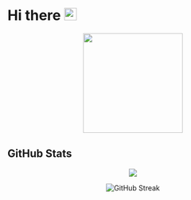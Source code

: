 # Hi there <img src="https://media.giphy.com/media/hvRJCLFzcasrR4ia7z/giphy.gif" width="25px">
<p align="center">
<img src="https://media.giphy.com/media/vFKqnCdLPNOKc/giphy.gif" width="200" height="200" />
                                                                                                </p>
                                                                                                
## GitHub Stats

<p align="center">
    <img align=center src="https://github-profile-summary-cards.vercel.app/api/cards/profile-details?username=Tristan-H11&theme=vue"/>
</p>
<p align="center">
<img src="https://github-readme-streak-stats.herokuapp.com?user=Tristan-H11" alt="GitHub Streak" />
</p>
